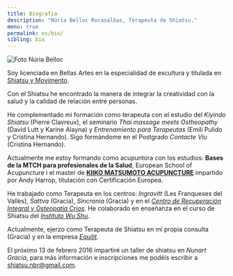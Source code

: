 ```yaml
---
title: Biografía
description: "Núria Belloc Rocasalbas, Terapeuta de Shiatsu."
menu: true
permalink: es/bio/
sibling: bio
---
```


![Foto Núria Belloc]({{site.baseurl}}/image/nuria-belloc.jpg)

Soy licenciada en Bellas Artes en la especialidad de escultura y titulada en [Shiatsu y Movimento](http://www.shiatsu-movimiento.com).

Con el Shiatsu he encontrado la manera de integrar la creatividad con la salud y la calidad de relación entre personas.

He complementado mi formación como terapeuta con el estudio del _Kiyindo Shiatsu_ (Pierre Clavreux), el seminario _Thai massage meets Ostheopathy_ (David Lutt y Karine Alayna) y _Entrenamiento para Terapeutas_ (Emili Pulido y Cristina Hernando). Sigo formándome en el Postgrado _Contacte Viu_ (Cristina Hernando).

Actualmente me estoy formando como acupuntora con los estudios: **Bases de la MTCH para profesionales de la Salud**, European School of Acupuncture i el master de **[KIIKO MATSUMOTO ACUPUNCTURE](http://www.kiikomatsumoto.com/)** impartido por Andy Harrop, titulación con Certificación Europea.

He trabajado como Terapeuta en los centros: _Ingravitt_ (Les Franqueses del Vallès), _Sattva_ (Gracia), _Sincronia_ (Gracia) y en el _[Centro de Recuperación Integral y Osteopatia Crios][crios]_. He colaborado en enseñanza en el curso de Shiatsu del _[Instituto Wu Shu][wushu]_.

Actualmente, ejerzo como Terapeuta de Shiatsu en mi propia consulta (Gracia) y en la empresa _[Equilit][equilit]_.

El próximo 13 de febrero 2016 impartiré un taller de shiatsu en _Nunart Gracia_, para más información e inscripciones me podéis escribir a [shiatsu.nbr@gmail.com](mailto:shiatsu.nbr@gmail.com).

[crios]: http://www.criosgracia.com
[wushu]: http://www.institutodewushu.com
[equilit]: http://equilit.com/
